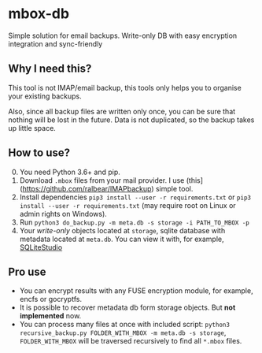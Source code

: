 # mbox-db

Simple solution for email backups.
Write-only DB with easy encryption integration and sync-friendly

## Why I need this?
This tool is not IMAP/email backup,
this tools only helps you to organise your existing backups.

Also, since all backup files are written only once,
you can be sure that nothing will be lost in the future.
Data is not duplicated, so the backup takes up little space.


## How to use?

0. You need Python 3.6+ and pip.
1. Download `.mbox` files from your mail provider.
I use (this](https://github.com/ralbear/IMAPbackup) simple tool.
2. Install dependencies `pip3 install --user -r requirements.txt` or `pip3 install --user -r requirements.txt` (may require root on Linux or admin rights on Windows).
3. Run `python3 do_backup.py -m meta.db -s storage -i PATH_TO_MBOX -p`
4. Your _write-only_ objects located at `storage`,
sqlite database with metadata located at `meta.db`.
You can view it with, for example, [SQLiteStudio](https://sqlitestudio.pl/)

## Pro use

* You can encrypt results with any FUSE encryption module,
for example, encfs or gocryptfs.
* It is possible to recover metadata db form storage objects.
But **not implemented** now.
* You can process many files at once with included script:
`python3 recursive_backup.py FOLDER_WITH_MBOX -m meta.db -s storage`,
`FOLDER_WITH_MBOX` will be traversed recursively to find all `*.mbox` files.
